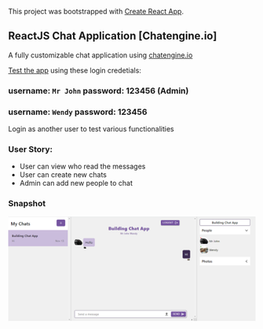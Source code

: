 This project was bootstrapped with [Create React App](https://github.com/facebook/create-react-app).

## ReactJS Chat Application [Chatengine.io]

A fully customizable chat application using [chatengine.io](https://chatengine.io/)

[Test the app](http://JEN-dotcom.github.io/chat-app) using these login credetials:

### username: `Mr John` password: 123456 (Admin)
### username: `Wendy` password: 123456

Login as another user to test various functionalities


### User Story:

- User can view who read the messages
- User can create new chats
- Admin can add new people to chat

### Snapshot

![](https://github.com/JEN-dotcom/chat-app/blob/master/Preview.PNG?raw=true)
